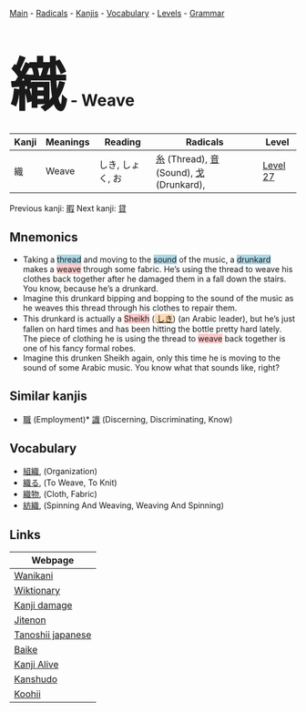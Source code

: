 <style> bigfont {font-size: 100px}</style>
[Main](../README.md) -
[Radicals](../radicals.md) -
[Kanjis](../kanjis.md) -
[Vocabulary](../vocabulary.md) -
[Levels](../levels.md) -
[Grammar](../grammar.md)
# <bigfont> 織</bigfont> - Weave 

| Kanji | Meanings | Reading | Radicals | Level |
| --- | --- | --- | --- | --- |
| 織 | Weave | しき, しょく, お | [糸](../radicals/糸.md) (Thread), [音](../radicals/音.md) (Sound), [戈](../radicals/戈.md) (Drunkard),  | [Level 27](../levels/wk_level27.md) |

Previous kanji: [暇](暇.md) Next kanji: [貸](貸.md) 

## Mnemonics
 * Taking a <span style="background-color:#ADD8E6"> thread</span> and moving to the <span style="background-color:#ADD8E6"> sound</span> of the music, a <span style="background-color:#ADD8E6"> drunkard</span> makes a <span style="background-color:#ffcccb"> weave</span> through some fabric. He’s using the thread to weave his clothes back together after he damaged them in a fall down the stairs. You know, because he’s a drunkard.
* Imagine this drunkard bipping and bopping to the sound of the music as he weaves this thread through his clothes to repair them.
* This drunkard is actually a <span style="background-color:#ffcccb"> Sheikh</span> (<span style="background-color:#fed8b1"> [しき](https://jisho.org/search/しき)</span>) (an Arabic leader), but he’s just fallen on hard times and has been hitting the bottle pretty hard lately. The piece of clothing he is using the thread to <span style="background-color:#ffcccb"> weave</span> back together is one of his fancy formal robes.
* Imagine this drunken Sheikh again, only this time he is moving to the sound of some Arabic music. You know what that sounds like, right?


## Similar kanjis
 * [職](職.md) (Employment)* [識](識.md) (Discerning, Discriminating, Know)


## Vocabulary
 * [組織](../vocabulary/織.md), (Organization)
* [織る](../vocabulary/織.md), (To Weave, To Knit)
* [織物](../vocabulary/織.md), (Cloth, Fabric)
* [紡織](../vocabulary/織.md), (Spinning And Weaving, Weaving And Spinning)



## Links 

| Webpage |
| --- |
| [Wanikani          ](https://www.wanikani.com/kanji/織) |
| [Wiktionary        ](https://en.wiktionary.org/wiki/織) |
| [Kanji damage      ](http://www.kanjidamage.com/kanji/search?utf8=✓&q=織) |
| [Jitenon           ](https://jitenon.com/kanji/織) |
| [Tanoshii japanese ](https://www.tanoshiijapanese.com/dictionary/kanji.cfm?k=織) |
| [Baike             ](https://baike.baidu.com/item/織) |
| [Kanji Alive       ](https://app.kanjialive.com/織) |
| [Kanshudo          ](https://www.kanshudo.com/searchmn?q=織) |
| [Koohii            ](https://kanji.koohii.com/study/kanji/織) |
